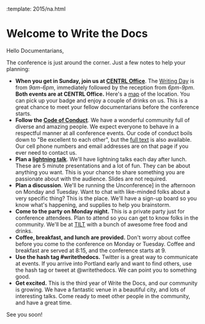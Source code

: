 :template: 2015/na.html


Welcome to Write the Docs
=========================

Hello Documentarians,

The conference is just around the corner. Just a few notes to help your planning:

* **When you get in Sunday, join us at [CENTRL Office](https://goo.gl/maps/xljmU)**. The [Writing Day](/conf/na/2015/writing-day/) is from *9am-6pm*, immediately followed by the reception from *6pm-9pm*. **Both events are at CENTRL Office.** Here's a [map](https://goo.gl/maps/xljmU) of the location. You can pick up your badge and enjoy a couple of drinks on us. This is a great chance to meet your fellow documentarians before the conference starts.
* **Follow the [Code of Conduct](http://www.writethedocs.org/code-of-conduct/)**. We have a wonderful community full of diverse and amazing people. We expect everyone to behave in a respectful manner at all conference events. Our code of conduct boils down to "Be excellent to each other", but the [full text](http://www.writethedocs.org/code-of-conduct/) is also available. Our cell phone numbers and email addresses are on that page if you ever need to contact us.
* **Plan a [lightning talk](/conf/na/2015/lightning-talks/)**. We'll have lightning talks each day after lunch. These are 5 minute presentations and a lot of fun. They can be about anything you want. This is your chance to share something you are passionate about with the audience. Slides are not required.
* **Plan a discussion**. We'll be running the Unconference] in the afternoon on Monday and Tuesday. Want to chat with like-minded folks about a very specific thing? This is the place. We'll have a sign-up board so you know what's happening, and supplies to help you brainstorm.
* **Come to the party on Monday night.** This is a private party just for conference attendees. Plan to attend so you can get to know folks in the community. We'll be at [TILT](https://goo.gl/maps/ZoKCP) with a bunch of awesome free food and drinks.
* **Coffee, breakfast, and lunch are provided.** Don't worry about coffee before you come to the conference on Monday or Tuesday. Coffee and breakfast are served at 8:15, and the conference starts at 9.
* **Use the hash tag #writethedocs.** Twitter is a great way to communicate at events. If you arrive into Portland early and want to find others, use the hash tag or tweet at @writethedocs. We can point you to something good.
* **Get excited.** This is the third year of Write the Docs, and our community is growing. We have a fantastic venue in a beautiful city, and lots of interesting talks. Come ready to meet other people in the community, and have a great time.

See you soon!
